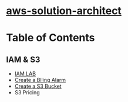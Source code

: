 # [aws-solution-architect](https://aws.amazon.com/certification/certification-prep/)

# Table of Contents

## IAM & S3
  * [IAM LAB](https://github.com/jawad1989/aws-solution-architect/tree/master/IAM%26S3)
  * [Create a Blling Alarm](https://github.com/jawad1989/aws-solution-architect/blob/master/IAM%26S3/Create-Billing-Alaram.md)
  * [Create a S3 Bucket](https://github.com/jawad1989/aws-solution-architect/blob/master/IAM&S3/Create-S3-Bucket.md)
  * S3 Pricing
  
